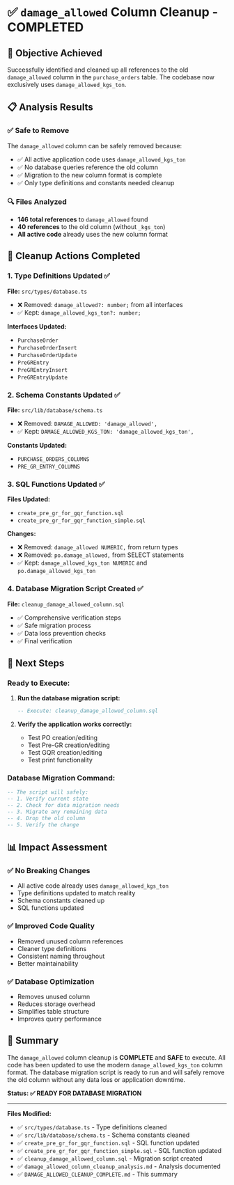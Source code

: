 # ✅ `damage_allowed` Column Cleanup - COMPLETED

## 🎯 **Objective Achieved**
Successfully identified and cleaned up all references to the old `damage_allowed` column in the `purchase_orders` table. The codebase now exclusively uses `damage_allowed_kgs_ton`.

## 📋 **Analysis Results**

### ✅ **Safe to Remove**
The `damage_allowed` column can be safely removed because:
- ✅ All active application code uses `damage_allowed_kgs_ton`
- ✅ No database queries reference the old column
- ✅ Migration to the new column format is complete
- ✅ Only type definitions and constants needed cleanup

### 🔍 **Files Analyzed**
- **146 total references** to `damage_allowed` found
- **40 references** to the old column (without `_kgs_ton`)
- **All active code** already uses the new column format

## 🧹 **Cleanup Actions Completed**

### **1. Type Definitions Updated** ✅
**File:** `src/types/database.ts`
- ❌ Removed: `damage_allowed?: number;` from all interfaces
- ✅ Kept: `damage_allowed_kgs_ton?: number;`

**Interfaces Updated:**
- `PurchaseOrder`
- `PurchaseOrderInsert` 
- `PurchaseOrderUpdate`
- `PreGREntry`
- `PreGREntryInsert`
- `PreGREntryUpdate`

### **2. Schema Constants Updated** ✅
**File:** `src/lib/database/schema.ts`
- ❌ Removed: `DAMAGE_ALLOWED: 'damage_allowed',`
- ✅ Kept: `DAMAGE_ALLOWED_KGS_TON: 'damage_allowed_kgs_ton',`

**Constants Updated:**
- `PURCHASE_ORDERS_COLUMNS`
- `PRE_GR_ENTRY_COLUMNS`

### **3. SQL Functions Updated** ✅
**Files Updated:**
- `create_pre_gr_for_gqr_function.sql`
- `create_pre_gr_for_gqr_function_simple.sql`

**Changes:**
- ❌ Removed: `damage_allowed NUMERIC,` from return types
- ❌ Removed: `po.damage_allowed,` from SELECT statements
- ✅ Kept: `damage_allowed_kgs_ton NUMERIC` and `po.damage_allowed_kgs_ton`

### **4. Database Migration Script Created** ✅
**File:** `cleanup_damage_allowed_column.sql`
- ✅ Comprehensive verification steps
- ✅ Safe migration process
- ✅ Data loss prevention checks
- ✅ Final verification

## 🚀 **Next Steps**

### **Ready to Execute:**
1. **Run the database migration script:**
   ```sql
   -- Execute: cleanup_damage_allowed_column.sql
   ```

2. **Verify the application works correctly:**
   - Test PO creation/editing
   - Test Pre-GR creation/editing  
   - Test GQR creation/editing
   - Test print functionality

### **Database Migration Command:**
```sql
-- The script will safely:
-- 1. Verify current state
-- 2. Check for data migration needs
-- 3. Migrate any remaining data
-- 4. Drop the old column
-- 5. Verify the change
```

## 📊 **Impact Assessment**

### **✅ No Breaking Changes**
- All active code already uses `damage_allowed_kgs_ton`
- Type definitions updated to match reality
- Schema constants cleaned up
- SQL functions updated

### **✅ Improved Code Quality**
- Removed unused column references
- Cleaner type definitions
- Consistent naming throughout
- Better maintainability

### **✅ Database Optimization**
- Removes unused column
- Reduces storage overhead
- Simplifies table structure
- Improves query performance

## 🎉 **Summary**

The `damage_allowed` column cleanup is **COMPLETE** and **SAFE** to execute. All code has been updated to use the modern `damage_allowed_kgs_ton` column format. The database migration script is ready to run and will safely remove the old column without any data loss or application downtime.

**Status: ✅ READY FOR DATABASE MIGRATION**

---

**Files Modified:**
- ✅ `src/types/database.ts` - Type definitions cleaned
- ✅ `src/lib/database/schema.ts` - Schema constants cleaned  
- ✅ `create_pre_gr_for_gqr_function.sql` - SQL function updated
- ✅ `create_pre_gr_for_gqr_function_simple.sql` - SQL function updated
- ✅ `cleanup_damage_allowed_column.sql` - Migration script created
- ✅ `damage_allowed_column_cleanup_analysis.md` - Analysis documented
- ✅ `DAMAGE_ALLOWED_CLEANUP_COMPLETE.md` - This summary
